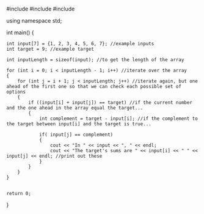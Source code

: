 #include <iostream>
#include <string>
#include <array>

using namespace std;

int main()
{

    int input[7] = {1, 2, 3, 4, 5, 6, 7}; //example inputs
    int target = 9; //example target

    int inputLength = sizeof(input); //to get the length of the array

    for (int i = 0; i < inputLength - 1; i++) //iterate over the array
    {
        for (int j = i + 1; j < inputLength; j++) //iterate again, but one ahead of the first one so that we can check each possible set of options
        {
            if ((input[i] + input[j]) == target) //if the current number and the one ahead in the array equal the target...
            {
                int complement = target - input[i]; //if the complement to the target between input[i] and the target is true...

                if( input[j] == complement)
                {
                    cout << "In " << input << ", " << endl;
                    cout << "The target's sums are " << input[i] << " " << input[j] << endl; //print out these
                }
            }
        }
    }


    return 0;
}
